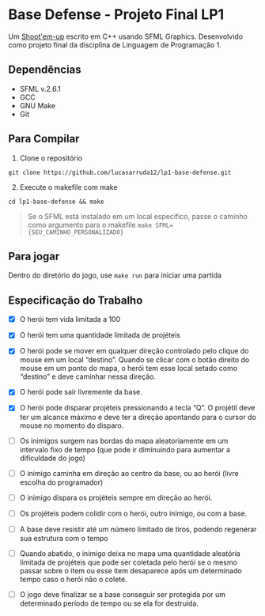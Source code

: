# Base Defense - Projeto Final LP1

Um [Shoot'em-up](https://pt.wikipedia.org/wiki/Shoot_%27em_up) escrito em C++ usando SFML Graphics. Desenvolvido como projeto final da disciplina de Linguagem de Programação 1.

## Dependências
- SFML v.2.6.1
- GCC
- GNU Make
- Git

## Para Compilar

1. Clone o repositório
````
git clone https://github.com/lucasarruda12/lp1-base-defense.git
````

2. Execute o makefile com make
````
cd lp1-base-defense && make
````
> Se o SFML está instalado em um local específico, passe o caminho como argumento para o makefile `make SFML={SEU_CAMINHO_PERSONALIZADO}`


## Para jogar

Dentro do diretório do jogo, use `make run` para iniciar uma partida

## Especificação do Trabalho

- [x] O herói tem vida limitada a 100

- [x] O herói tem uma quantidade limitada de projéteis

- [x] O herói pode se mover em qualquer direção controlado pelo clique do mouse em um local “destino”. Quando se clicar com o botão direito do mouse em um ponto do mapa, o herói tem esse local setado como “destino” e deve caminhar nessa direção. 

- [x] O herói pode sair livremente da base.

- [x] O herói pode disparar projéteis pressionando a tecla “Q”. O projétil deve ter um alcance máximo e deve ter a direção apontando para o cursor do mouse no momento do disparo.

- [ ] Os inimigos surgem nas bordas do mapa aleatoriamente em um intervalo fixo de tempo (que pode ir diminuindo para aumentar a dificuldade do jogo)

- [ ] O inimigo caminha em direção ao centro da base, ou ao herói (livre escolha do programador)

- [ ] O inimigo dispara os projéteis sempre em direção ao herói.

- [ ] Os projéteis podem colidir com o herói, outro inimigo, ou com a base.

- [ ] A base deve resistir até um número limitado de tiros, podendo regenerar sua estrutura com o tempo

- [ ] Quando abatido, o inimigo deixa no mapa uma quantidade aleatória limitada de projéteis que pode ser coletada pelo herói se o mesmo passar sobre o item ou esse item desaparece após um determinado tempo caso o herói não o colete.

- [ ] O jogo deve finalizar se a base conseguir ser protegida por um determinado período de tempo ou se ela for destruída.
